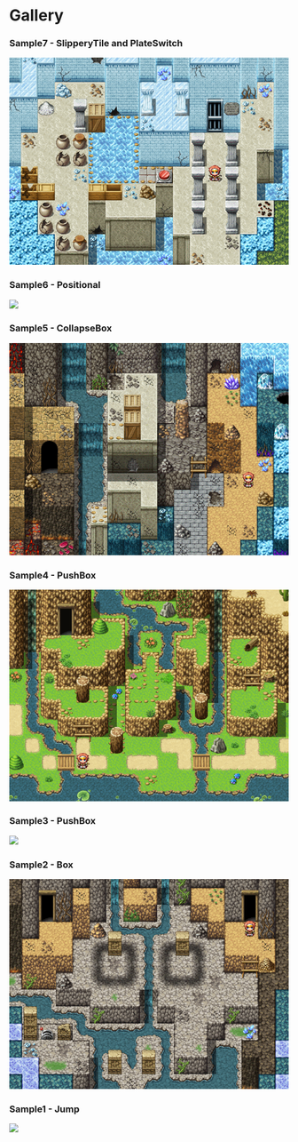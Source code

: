 Gallery
==========

### Sample7 - SlipperyTile and PlateSwitch

![](img/Sample7.gif)

### Sample6 - Positional

![](img/Sample6.gif)

### Sample5 - CollapseBox

![](img/Sample5.gif)

### Sample4 - PushBox

![](img/Sample4.gif)

### Sample3 - PushBox

![](img/Sample3.gif)

### Sample2 - Box

![](img/Sample2.gif)

### Sample1 - Jump

![](img/Sample1.gif)


